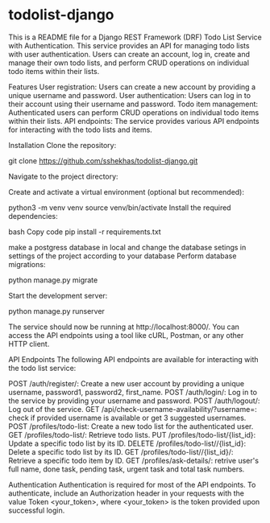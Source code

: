 # todolist-django
This is a README file for a Django REST Framework (DRF) Todo List Service with Authentication. This service provides an API for managing todo lists with user authentication. Users can create an account, log in, create and manage their own todo lists, and perform CRUD operations on individual todo items within their lists.

Features
User registration: Users can create a new account by providing a unique username and password.
User authentication: Users can log in to their account using their username and password.
Todo item management: Authenticated users can perform CRUD operations on individual todo items within their lists.
API endpoints: The service provides various API endpoints for interacting with the todo lists and items.

Installation
Clone the repository:


git clone https://github.com/sshekhas/todolist-django.git

Navigate to the project directory:

Create and activate a virtual environment (optional but recommended):


python3 -m venv venv
source venv/bin/activate
Install the required dependencies:

bash
Copy code
pip install -r requirements.txt

make a postgress database in local and change the database setings in settings of the project according to your database
Perform database migrations:


python manage.py migrate

Start the development server:


python manage.py runserver

The service should now be running at http://localhost:8000/. You can access the API endpoints using a tool like cURL, Postman, or any other HTTP client.

API Endpoints
The following API endpoints are available for interacting with the todo list service:

POST /auth/register/: Create a new user account by providing a unique username, password1, password2, first_name.
POST /auth/login/: Log in to the service by providing your username and password.
POST /auth/logout/: Log out of the service.
GET /api/check-username-availability/?username=<your username>: check if provided username is available or get 3 suggested usernames.
POST /profiles/todo-list: Create a new todo list for the authenticated user.
GET /profiles/todo-list/: Retrieve todo lists.
PUT /profiles/todo-list/{list_id}: Update a specific todo list by its ID.
DELETE /profiles/todo-list//{list_id}: Delete a specific todo list by its ID.
GET /profiles/todo-list//{list_id}/: Retrieve a specific todo item by ID.
GET /profiles/ask-details/: retrive user's full name, done task, pending task, urgent task and total task numbers.
  
Authentication
Authentication is required for most of the API endpoints. To authenticate, include an Authorization header in your requests with the value Token <your_token>, where <your_token> is the token provided upon successful login.
